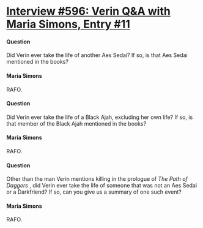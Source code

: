 # [Interview #596: Verin Q&A with Maria Simons, Entry #11](https://www.theoryland.com/intvmain.php?i=596#11)

#### Question

Did Verin ever take the life of another Aes Sedai? If so, is that Aes Sedai mentioned in the books?

#### Maria Simons

RAFO.

#### Question

Did Verin ever take the life of a Black Ajah, excluding her own life? If so, is that member of the Black Ajah mentioned in the books?

#### Maria Simons

RAFO.

#### Question

Other than the man Verin mentions killing in the prologue of
*The Path of Daggers*
, did Verin ever take the life of someone that was not an Aes Sedai or a Darkfriend? If so, can you give us a summary of one such event?

#### Maria Simons

RAFO.

